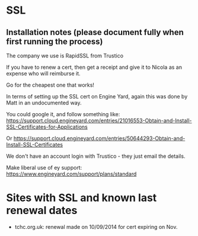 # SSL

## Installation notes (please document fully when first running the process)

The company we use is RapidSSL from Trustico

If you have to renew a cert, then get a receipt and give it to Nicola as an expense who will reimburse it.

Go for the cheapest one that works!

In terms of setting up the SSL cert on Engine Yard, again this was done by Matt in an undocumented way.

You could google it, and follow something like: https://support.cloud.engineyard.com/entries/21016553-Obtain-and-Install-SSL-Certificates-for-Applications

Or https://support.cloud.engineyard.com/entries/50644293-Obtain-and-Install-SSL-Certificates

We don't have an account login with Trustico - they just email the details.

Make liberal use of ey support: https://www.engineyard.com/support/plans/standard

# Sites with SSL and known last renewal dates

 * tchc.org.uk: renewal made on 10/09/2014 for cert expiring on Nov.
